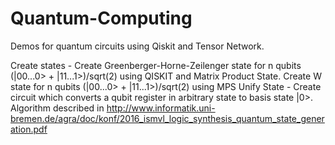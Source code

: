 # Quantum-Computing
Demos for quantum circuits using Qiskit and Tensor Network.

Create states - Create Greenberger-Horne-Zeilenger state for n qubits (|00...0> + |11...1>)/sqrt(2) using QISKIT and Matrix Product State. Create W state for n qubits (|00...0> + |11...1>)/sqrt(2) using MPS
Unify State - Create circuit which converts a qubit register in arbitrary state to basis state |0>. Algorithm described in http://www.informatik.uni-bremen.de/agra/doc/konf/2016_ismvl_logic_synthesis_quantum_state_generation.pdf
